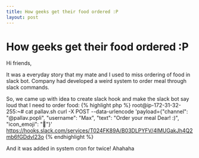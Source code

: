 ```yaml
---
title: How geeks get their food ordered :P
layout: post
---
```


# How geeks get their food ordered :P

Hi friends,

It was a everyday story that my mate and I used to miss ordering of food in slack bot. Company had developed a weird system to order meal through slack commands.

So, we came up with idea to create slack hook and make the slack bot say loud that I need to order food:
{% highlight php %}
root@ip-172-31-32-255:~# cat pallav.sh 
curl -X POST --data-urlencode 'payload={"channel": "@pallav.popli", "username": "Max", "text": "Order your meal Dear! :)", "icon_emoji": ":ghost:"}' https://hooks.slack.com/services/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
{% endhighlight %}

And it was added in system cron for twice! Ahahaha